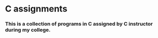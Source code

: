# C assignments

### This is a collection of programs in C assigned by C instructor during my college.
